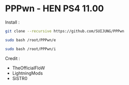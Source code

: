 # PPPwn - HEN PS4 11.00

Install :
```sh
git clone --recursive https://github.com/SUIJUNG/PPPwn
```

```sh
sudo bash /root/PPPwn/e
```

```sh
sudo bash /root/PPPwn/i
```

Credit : 
- TheOfficialFloW
- LightningMods
- SiSTR0
